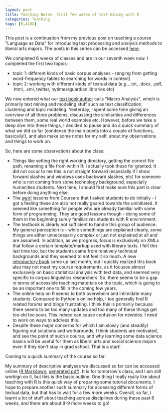 ```yaml
---
layout: post
title: Teaching Notes- First few weeks of text mining with R
categories: Teaching
tags: [R,410X]
---
```


This post is a continuation from my previous post on teaching a course "Language as Data" for introducing text processing and analysis methods to liberal arts majors. The posts in this series can be accessed [here](https://nishkalavallabhi.github.io/Tags/#410x).

We completed 6 weeks of classes and are in our seventh week now. I completed the first two topics:

- topic 1: different kinds of basic corpus analyses - ranging from getting word-frequency tables to searching for words in context)
- topic 2: working with different kinds of textual data (e.g., .txt, .docx, .pdf, .html, .xml, twitter, nytimes/guardian libraries etc)

We now entered what our [text book author](http://www.springer.com/us/book/9783319031637) calls "Macro Analysis", which is primarily text mining and modeling stuff such as text classification, clustering and topic modeling. Yesterday, I spent some time giving an overview of all three problems, discussing the similarities and differences between them, some real world examples etc. However, before we take a deep dive into these things, I decided to pause and do a quick summary of what we did so far (condense the main points into a couple of functions, basically!), and also make some notes for my self, about my observations and things to work on.

So, here are some observations about the class:

- Things like setting the right working directory, getting the correct file path, renaming a file from within R: I actually took these for granted. It did not occur to me this is not straight forward (especially if I show forward slashes and windows uses backward slashes, etc) for someone who is not coming from some technology background, especially humanities students. Next time, I should first make sure this part is clear before doing anything else. 
- The [swirl](http://swirlstats.com/) lessons from Coursera that I asked students to do initially - I got a feeling these are also not really geared towards the uninitiated. It seemed like something for people who are already familiar with some form of programming. They are good lessons though - doing some of them in the beginning surely familiarizes students with R environment. 
- The textbook is clearly not sufficient to handle this group of audience. My general perception is - while somethings are explained clearly, some things are either unnecessarily complex or just not explained at all and are assumed. In addition, as we progress, focus is exclusively on XMLs that follow a certain template/markup used with literary texts. I felt this last time too, but the students came from relatively technical backgrounds and they seemed to not feel it so much. A new [introductory book](http://www.springer.com/us/book/9783319645704) came up last month, but I quickly realized this book also may not meet my course requirements, as it focuses almost exclusively on basic statistical analysis with text data, and seemed very specific to corpus linguistics researchers. So, there seems to be a gap in terms of accessible teaching materials on the topic, which is going to be an important one to fill in the coming few years.
- The online help on R seems to both overwhelm and intimidate many students. Compared to Python's online help, I too generally find R related forums and blogs frustrating. I think this is primarily because there seems to be too many updates and too many of these things get too old too soon. This indeed can cause confusion for newbies. I need to work on ways to address this.
- Despite these major concerns for which I am slowly (and steadily) figuring out solutions and workarounds, I think students are motivated, and see the point of such a course, and why learning some data science basics will be useful for them as liberal arts and social science majors even if they don't stay in grad school. That is a start!

Coming to a quick summary of the course so far: 

My summary of descriptive analyses we discussed so far can be accessed online ([R Markdown](https://github.com/nishkalavallabhi/RTextNotes/blob/master/tutorials/CorpusAnalysesSummary.Rmd), [generated pdf](https://github.com/nishkalavallabhi/RTextNotes/blob/master/tutorials/22Feb2018-Tutorial.pdf)). It is for tomorrow's class, and I am still workign on it, but this is the basic outline. One thing I really really like about teaching with R is this quick way of preparing some tutorial documents. I hope to prepare another such summary for accessing different forms of textual data, but that has to wait for a few more weeks. Overall, so far, I learnt a lot of stuff about teaching across disciplines during these past 6 weeks, and there are about 8-9 more weeks to go!




